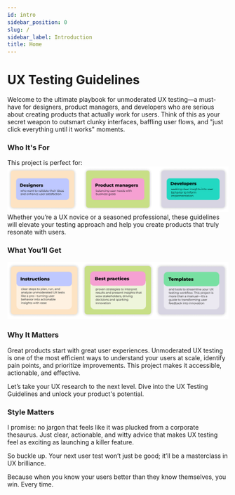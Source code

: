 ```yaml
---
id: intro
sidebar_position: 0
slug: /
sidebar_label: Introduction
title: Home
---
```


# UX Testing Guidelines

Welcome to the ultimate playbook for unmoderated UX testing—a must-have for designers, product managers, and developers who are serious about creating products that actually work for users. Think of this as your secret weapon to outsmart clunky interfaces, baffling user flows, and "just click everything until it works" moments.

### Who It's For

This project is perfect for:
![What You’ll Get](/img/intro_2.png)
Whether you’re a UX novice or a seasoned professional, these guidelines will elevate your testing approach and help you create products that truly resonate with users.

### What You’ll Get
![What You’ll Get](/img/intro_1.png)

### Why It Matters

Great products start with great user experiences. Unmoderated UX testing is one of the most efficient ways to understand your users at scale, identify pain points, and prioritize improvements. This project makes it accessible, actionable, and effective.

Let’s take your UX research to the next level. Dive into the UX Testing Guidelines and unlock your product's potential.

### Style Matters

I promise: no jargon that feels like it was plucked from a corporate thesaurus. Just clear, actionable, and witty advice that makes UX testing feel as exciting as launching a killer feature.

So buckle up. Your next user test won’t just be good; it’ll be a masterclass in UX brilliance.

Because when you know your users better than they know themselves, you win. Every time.
